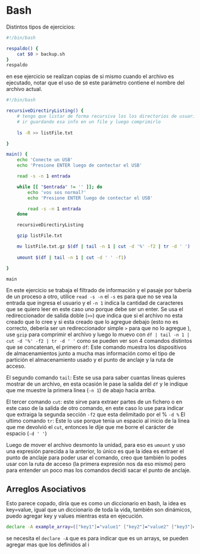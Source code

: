 # Bash

Distintos tipos de ejercicios:
```bash
#!/bin/bash

respaldo() {
	cat $0 > backup.sh
}
respaldo
```
en ese ejercicio se realizan copias de si mismo cuando el archivo es ejecutado,
notar que el uso de `$0` este parámetro contiene el nombre del archivo actual.

```bash
#!/bin/bash

recursiveDirectiryListing() {
	# tengo que listar de forma recursiva los los directorios de usuario
	# ir guardando esa info en un file y luego comprimirlo
	
	ls -R >> listFile.txt

}

main() {
	echo 'Conecte un USB'
	echo 'Presione ENTER luego de contectar el USB'

	read -s -n 1 entrada

	while [[ "$entrada" != '' ]]; do
		echo 'vos sos normal?'
		echo 'Presione ENTER luego de contectar el USB'

		read -s -n 1 entrada
	done

	recursiveDirectiryListing

	gzip listFile.txt

	mv listFile.txt.gz $(df | tail -n 1 | cut -d '%' -f2 | tr -d ' ')
	
	umount $(df | tail -n 1 | cut -d ' ' -f1)

}

main
```

En este ejercicio se trabaja el filtrado de información y el pasaje por tubería de un proceso a otro, utilice `read -s -n` el `-s` es para que no se vea la entrada que ingresa el usuario y el `-n 1` indica la cantidad de caracteres que se quiero leer en este caso uno porque debe ser un enter.
Se usa el redireccionador de salida doble (`>>`) que indica que si el archivo no esta creado que lo cree y si esta creado que lo agregue debajo (esto no es correcto, debería ser un redireccionador simple `>` para que no lo agregue ), use `gzip` para comprimir el archivo y luego lo muevo con `df | tail -n 1 | cut -d '%' -f2 | tr -d ' '` como se pueden ver son 4 comandos distintos que se concatenan, el primero `df`:
	Este comando muestra los dispositivos de almacenamientos junto a mucha mas información como el tipo de partición el almacenamiento usado y el punto de anclaje y la ruta de acceso.

El segundo comando `tail`:
	Este se usa para saber cuantas lineas quieres mostrar de un archivo, en esta ocasión le pase la salida del `df` y le indique que me muestre la primera linea (`-n 1`) de abajo hacia arriba.
	
El tercer comando `cut`:
	este sirve para extraer partes de un fichero o en este caso de la salida de otro comando, en este caso lo use para indicar que extraiga la segunda sección `-f2` que esta delimitado por el % `-d %`
El ultimo comando `tr`:
	Este lo use porque tenia un espacio al inicio de la linea que me devolvió el  `cut`, entonces le dije que me borre el carácter de espacio (`-d ' '`)

Luego de mover el archivo desmonto la unidad, para eso es `umount` y uso una expresión parecida a la anterior, lo único  es que la idea es extraer el punto de anclaje para poder usar el comando, creo que también lo podes usar con la ruta de acceso (la primera expresión nos da eso mismo) pero para entender un poco mas los comandos decidí sacar el punto de anclaje.


## Arreglos Asociativos

Esto parece copado, diría que es como un diccionario en bash, la idea es key=value, igual que un diccionario de toda la vida, también son dinámicos, puedo agregar key y values mientras esta en ejecución.

```bash
declare -A example_array=(["key1"]="value1" ["key2"]="value2" ["key3"]="value3")
```

se necesita el `declare -A` que es para indicar que es un arrays, se pueden agregar mas que los definidos al i